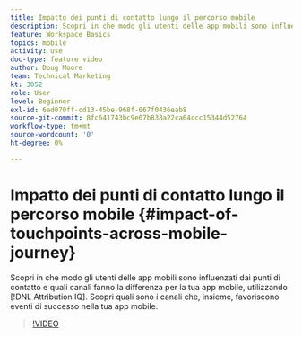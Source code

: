 ```yaml
---
title: Impatto dei punti di contatto lungo il percorso mobile
description: Scopri in che modo gli utenti delle app mobili sono influenzati dai punti di contatto e quali canali fanno la differenza per la tua app mobile, utilizzando Attribution IQ. Scopri quali sono i canali che, insieme, favoriscono eventi di successo nella tua app mobile.
feature: Workspace Basics
topics: mobile
activity: use
doc-type: feature video
author: Doug Moore
team: Technical Marketing
kt: 3052
role: User
level: Beginner
exl-id: 6ed070ff-cd13-45be-968f-067f0436eab8
source-git-commit: 8fc641743bc9e07b838a22ca64ccc15344d52764
workflow-type: tm+mt
source-wordcount: '0'
ht-degree: 0%

---
```


# Impatto dei punti di contatto lungo il percorso mobile {#impact-of-touchpoints-across-mobile-journey}

Scopri in che modo gli utenti delle app mobili sono influenzati dai punti di contatto e quali canali fanno la differenza per la tua app mobile, utilizzando [!DNL Attribution IQ]. Scopri quali sono i canali che, insieme, favoriscono eventi di successo nella tua app mobile.

>[!VIDEO](https://video.tv.adobe.com/v/36995/?quality=12&learn=on&captions=ita)
